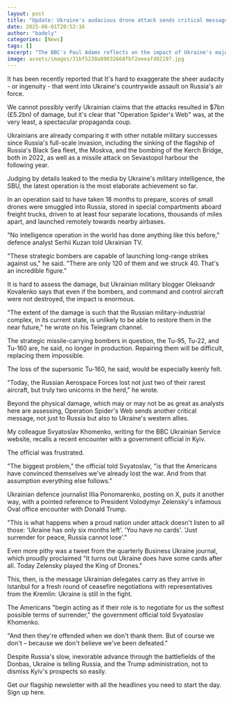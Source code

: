 ```yaml
---
layout: post
title: "Update: Ukraine's audacious drone attack sends critical message to Russia - and the West"
date: 2025-06-01T20:52:16
author: "badely"
categories: [News]
tags: []
excerpt: "The BBC's Paul Adams reflects on the impact of Ukraine's major drone attack on Russian bombers."
image: assets/images/31bf5238a89832668fbf2eeeafd82197.jpg
---
```


It has been recently reported that It's hard to exaggerate the sheer audacity - or ingenuity - that went into Ukraine's countrywide assault on Russia's air force.

We cannot possibly verify Ukrainian claims that the attacks resulted in $7bn (£5.2bn) of damage, but it's clear that "Operation Spider's Web" was, at the very least, a spectacular propaganda coup.

Ukrainians are already comparing it with other notable military successes since Russia's full-scale invasion, including the sinking of the flagship of Russia's Black Sea fleet, the Moskva, and the bombing of the Kerch Bridge, both in 2022, as well as a missile attack on Sevastopol harbour the following year.

Judging by details leaked to the media by Ukraine's military intelligence, the SBU, the latest operation is the most elaborate achievement so far.

In an operation said to have taken 18 months to prepare, scores of small drones were smuggled into Russia, stored in special compartments aboard freight trucks, driven to at least four separate locations, thousands of miles apart, and launched remotely towards nearby airbases.

"No intelligence operation in the world has done anything like this before," defence analyst Serhii Kuzan told Ukrainian TV.

"These strategic bombers are capable of launching long-range strikes against us," he said. "There are only 120 of them and we struck 40. That's an incredible figure."

It is hard to assess the damage, but Ukrainian military blogger Oleksandr Kovalenko says that even if the bombers, and command and control aircraft were not destroyed, the impact is enormous.

"The extent of the damage is such that the Russian military-industrial complex, in its current state, is unlikely to be able to restore them in the near future," he wrote on his Telegram channel.

The strategic missile-carrying bombers in question, the Tu-95, Tu-22, and Tu-160 are, he said, no longer in production. Repairing them will be difficult, replacing them impossible.

The loss of the supersonic Tu-160, he said, would be especially keenly felt.

"Today, the Russian Aerospace Forces lost not just two of their rarest aircraft, but truly two unicorns in the herd," he wrote.

Beyond the physical damage, which may or may not be as great as analysts here are assessing, Operation Spider's Web sends another critical message, not just to Russia but also to Ukraine's western allies.

My colleague Svyatoslav Khomenko, writing for the BBC Ukrainian Service website, recalls a recent encounter with a government official in Kyiv.

The official was frustrated.

"The biggest problem," the official told Svyatoslav, "is that the Americans have convinced themselves we've already lost the war. And from that assumption everything else follows."

Ukrainian defence journalist Illia Ponomarenko, posting on X, puts it another way, with a pointed reference to President Volodymyr Zelensky's infamous Oval office encounter with Donald Trump.

"This is what happens when a proud nation under attack doesn't listen to all those: 'Ukraine has only six months left'. 'You have no cards'. 'Just surrender for peace, Russia cannot lose'."

Even more pithy was a tweet from the quarterly Business Ukraine journal, which proudly proclaimed "It turns out Ukraine does have some cards after all. Today Zelensky played the King of Drones."

This, then, is the message Ukrainian delegates carry as they arrive in Istanbul for a fresh round of ceasefire negotiations with representatives from the Kremlin: Ukraine is still in the fight.

The Americans "begin acting as if their role is to negotiate for us the softest possible terms of surrender," the government official told Svyatoslav Khomenko.

"And then they're offended when we don't thank them. But of course we don't – because we don't believe we've been defeated."

Despite Russia's slow, inexorable advance through the battlefields of the Donbas, Ukraine is telling Russia, and the Trump administration, not to dismiss Kyiv's prospects so easily.

Get our flagship newsletter with all the headlines you need to start the day. Sign up here.

